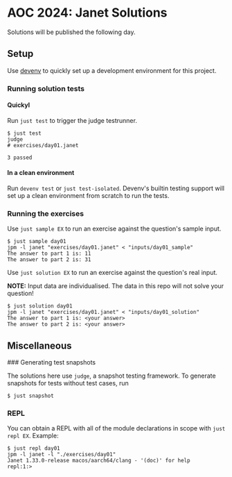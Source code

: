 # AOC 2024: Janet Solutions

Solutions will be published the following day.

## Setup

Use [devenv](https://devenv.sh) to quickly set up a development environment
for this project.

### Running solution tests

#### Quickyl

Run `just test` to trigger the judge testrunner.

```console
$ just test
judge
# exercises/day01.janet

3 passed
```

#### In a clean environment

Run `devenv test` or `just test-isolated`. Devenv's builtin testing support
will set up a clean environment from scratch to run the tests.

### Running the exercises

Use `just sample EX` to run an exercise against the question's sample input.

```console
$ just sample day01
jpm -l janet "exercises/day01.janet" < "inputs/day01_sample"
The answer to part 1 is: 11
The answer to part 2 is: 31
```

Use `just solution EX` to run an exercise against the question's real input.

**NOTE:** Input data are individualised. The data in this repo will not solve
your question!

```console
$ just solution day01
jpm -l janet "exercises/day01.janet" < "inputs/day01_solution"
The answer to part 1 is: <your answer>
The answer to part 2 is: <your answer>
```

## Miscellaneous

### Generating test snapshots

The solutions here use `judge`, a snapshot testing framework.
To generate snapshots for tests without test cases, run

```console
$ just snapshot
```

### REPL

You can obtain a REPL with all of the module declarations in scope with `just repl EX`.
Example:

```console
$ just repl day01
jpm -l janet -l "./exercises/day01"
Janet 1.33.0-release macos/aarch64/clang - '(doc)' for help
repl:1:>
```

